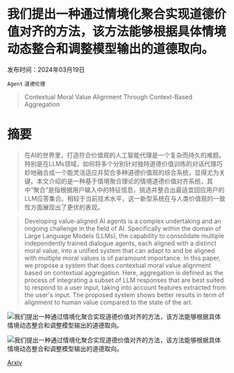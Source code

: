 # 我们提出一种通过情境化聚合实现道德价值对齐的方法，该方法能够根据具体情境动态整合和调整模型输出的道德取向。

发布时间：2024年03月19日

`Agent` `道德伦理`

> Contextual Moral Value Alignment Through Context-Based Aggregation

# 摘要

> 在AI的世界里，打造符合价值观的人工智能代理是一个复杂而持久的难题。特别是在LLMs领域，如何将多个分别针对独特道德价值训练的对话代理巧妙地融合成一个能灵活适应并契合多种道德价值观的综合系统，显得尤为关键。本文介绍的是一种基于情境聚合理论的情境道德价值对齐系统，其中“聚合”是指根据用户输入中的特征信息，挑选并整合出最适宜回应用户的LLM应答集合。相较于当前技术水平，这一新型系统在与人类价值观的一致性方面展现出了更优的表现。

> Developing value-aligned AI agents is a complex undertaking and an ongoing challenge in the field of AI. Specifically within the domain of Large Language Models (LLMs), the capability to consolidate multiple independently trained dialogue agents, each aligned with a distinct moral value, into a unified system that can adapt to and be aligned with multiple moral values is of paramount importance. In this paper, we propose a system that does contextual moral value alignment based on contextual aggregation. Here, aggregation is defined as the process of integrating a subset of LLM responses that are best suited to respond to a user input, taking into account features extracted from the user's input. The proposed system shows better results in term of alignment to human value compared to the state of the art.

![我们提出一种通过情境化聚合实现道德价值对齐的方法，该方法能够根据具体情境动态整合和调整模型输出的道德取向。](../../../paper_images/2403.12805/LLMCVA.png)

![我们提出一种通过情境化聚合实现道德价值对齐的方法，该方法能够根据具体情境动态整合和调整模型输出的道德取向。](../../../paper_images/2403.12805/resultsCVA.png)

[Arxiv](https://arxiv.org/abs/2403.12805)